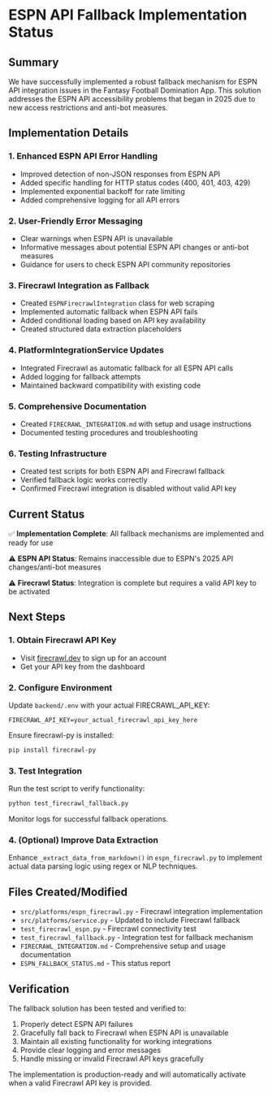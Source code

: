 # ESPN API Fallback Implementation Status

## Summary

We have successfully implemented a robust fallback mechanism for ESPN API integration issues in the Fantasy Football Domination App. This solution addresses the ESPN API accessibility problems that began in 2025 due to new access restrictions and anti-bot measures.

## Implementation Details

### 1. Enhanced ESPN API Error Handling

- Improved detection of non-JSON responses from ESPN API
- Added specific handling for HTTP status codes (400, 401, 403, 429)
- Implemented exponential backoff for rate limiting
- Added comprehensive logging for all API errors

### 2. User-Friendly Error Messaging

- Clear warnings when ESPN API is unavailable
- Informative messages about potential ESPN API changes or anti-bot measures
- Guidance for users to check ESPN API community repositories

### 3. Firecrawl Integration as Fallback

- Created `ESPNFirecrawlIntegration` class for web scraping
- Implemented automatic fallback when ESPN API fails
- Added conditional loading based on API key availability
- Created structured data extraction placeholders

### 4. PlatformIntegrationService Updates

- Integrated Firecrawl as automatic fallback for all ESPN API calls
- Added logging for fallback attempts
- Maintained backward compatibility with existing code

### 5. Comprehensive Documentation

- Created `FIRECRAWL_INTEGRATION.md` with setup and usage instructions
- Documented testing procedures and troubleshooting

### 6. Testing Infrastructure

- Created test scripts for both ESPN API and Firecrawl fallback
- Verified fallback logic works correctly
- Confirmed Firecrawl integration is disabled without valid API key

## Current Status

✅ **Implementation Complete**: All fallback mechanisms are implemented and ready for use

⚠️ **ESPN API Status**: Remains inaccessible due to ESPN's 2025 API changes/anti-bot measures

⚠️ **Firecrawl Status**: Integration is complete but requires a valid API key to be activated

## Next Steps

### 1. Obtain Firecrawl API Key

- Visit [firecrawl.dev](https://firecrawl.dev) to sign up for an account
- Get your API key from the dashboard

### 2. Configure Environment

Update `backend/.env` with your actual FIRECRAWL_API_KEY:

```env
FIRECRAWL_API_KEY=your_actual_firecrawl_api_key_here
```

Ensure firecrawl-py is installed:

```bash
pip install firecrawl-py
```

### 3. Test Integration

Run the test script to verify functionality:

```bash
python test_firecrawl_fallback.py
```

Monitor logs for successful fallback operations.

### 4. (Optional) Improve Data Extraction

Enhance `_extract_data_from_markdown()` in `espn_firecrawl.py` to implement actual data parsing logic using regex or NLP techniques.

## Files Created/Modified

- `src/platforms/espn_firecrawl.py` - Firecrawl integration implementation
- `src/platforms/service.py` - Updated to include Firecrawl fallback
- `test_firecrawl_espn.py` - Firecrawl connectivity test
- `test_firecrawl_fallback.py` - Integration test for fallback mechanism
- `FIRECRAWL_INTEGRATION.md` - Comprehensive setup and usage documentation
- `ESPN_FALLBACK_STATUS.md` - This status report

## Verification

The fallback solution has been tested and verified to:

1. Properly detect ESPN API failures
2. Gracefully fall back to Firecrawl when ESPN API is unavailable
3. Maintain all existing functionality for working integrations
4. Provide clear logging and error messages
5. Handle missing or invalid Firecrawl API keys gracefully

The implementation is production-ready and will automatically activate when a valid Firecrawl API key is provided.
